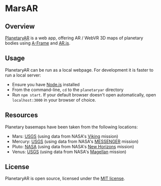 # MarsAR

## Overview
[PlanetaryAR](http://codemacabre.com/prj/marsar/) is a web app, offering AR / WebVR 3D maps of planetary bodies using [A-Frame](https://a-frame.io/) and [AR.js](https://github.com/jeromeetienne/AR.js).

## Usage
PlanetaryAR can be run as a local webpage. For development it is faster to run a local server:
+ Ensure you have [Node.js](https://nodejs.org/) installed
+ From the command-line, `cd` to the `planetaryar` directory
+ Run `npm start`. If your default browser doesn't open automatically, open `localhost:3000` in your browser of choice.

## Resources
Planetary basemaps have been taken from the following locations:
+ Mars: [USGS](https://astrogeology.usgs.gov/search/map/Mars/Viking/MDIM21/Mars_Viking_MDIM21_ClrMosaic_global_232m) (using data from NASA's [Viking](https://www.nasa.gov/mission_pages/viking) mission)
+ Mercury: [USGS](https://astrogeology.usgs.gov/search/map/Mercury/Messenger/Global/Mercury_MESSENGER_MDIS_Basemap_BDR_Mosaic_Global_166m) (using data from NASA's [MESSENGER](https://www.nasa.gov/mission_pages/messenger/main/index.html) mission)
+ Pluto: [NASA](https://www.nasa.gov/image-feature/pluto-global-color-map) (using data from NASA's [New Horizons](https://www.nasa.gov/mission_pages/newhorizons/main/index.html) mission)
+ Venus: [USGS](https://astrogeology.usgs.gov/search/map/Venus/Magellan/Venus_Magellan_LeftLook_mosaic_global_225m) (using data from NASA's [Magellan](http://solarsystem.nasa.gov/missions/magellan) mission)

## License
PlanetaryAR is open source, licensed under the [MIT license](https://github.com/CodeMacabre/marsar/blob/master/LICENSE.md).
